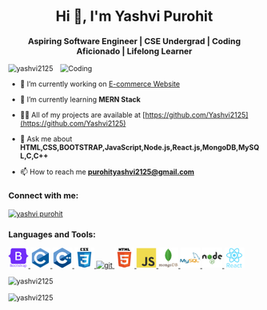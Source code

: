 <h1 align="center">Hi 👋, I'm Yashvi Purohit</h1>
<h3 align="center">Aspiring Software Engineer | CSE Undergrad | Coding Aficionado | Lifelong Learner</h3>
<img align="right" alt="Coding" width="400" src="https://static.vecteezy.com/system/resources/previews/017/216/733/non_2x/asian-woman-working-on-laptop-woman-it-developer-programming-code-freelance-remote-working-vector.jpg">

<p align="left"> <img src="https://komarev.com/ghpvc/?username=yashvi2125&label=Profile%20views&color=0e75b6&style=flat" alt="yashvi2125" /> </p>

- 🔭 I’m currently working on [E-commerce Website](https://github.com/Yashvi2125/Nich--Clothing-Brand-Website)

- 🌱 I’m currently learning **MERN Stack**

- 👨‍💻 All of my projects are available at [https://github.com/Yashvi2125](https://github.com/Yashvi2125)

- 💬 Ask me about **HTML,CSS,BOOTSTRAP,JavaScript,Node.js,React.js,MongoDB,MySQL,C,C++**

- 📫 How to reach me **purohityashvi2125@gmail.com**

<h3 align="left">Connect with me:</h3>
<p align="left">
<a href="https://linkedin.com/in/yashvi purohit" target="blank"><img align="center" src="https://raw.githubusercontent.com/rahuldkjain/github-profile-readme-generator/master/src/images/icons/Social/linked-in-alt.svg" alt="yashvi purohit" height="30" width="40" /></a>
</p>

<h3 align="left">Languages and Tools:</h3>
<p align="left"> <a href="https://getbootstrap.com" target="_blank" rel="noreferrer"> <img src="https://raw.githubusercontent.com/devicons/devicon/master/icons/bootstrap/bootstrap-plain-wordmark.svg" alt="bootstrap" width="40" height="40"/> </a> <a href="https://www.cprogramming.com/" target="_blank" rel="noreferrer"> <img src="https://raw.githubusercontent.com/devicons/devicon/master/icons/c/c-original.svg" alt="c" width="40" height="40"/> </a> <a href="https://www.w3schools.com/cpp/" target="_blank" rel="noreferrer"> <img src="https://raw.githubusercontent.com/devicons/devicon/master/icons/cplusplus/cplusplus-original.svg" alt="cplusplus" width="40" height="40"/> </a> <a href="https://www.w3schools.com/css/" target="_blank" rel="noreferrer"> <img src="https://raw.githubusercontent.com/devicons/devicon/master/icons/css3/css3-original-wordmark.svg" alt="css3" width="40" height="40"/> </a> <a href="https://git-scm.com/" target="_blank" rel="noreferrer"> <img src="https://www.vectorlogo.zone/logos/git-scm/git-scm-icon.svg" alt="git" width="40" height="40"/> </a> <a href="https://www.w3.org/html/" target="_blank" rel="noreferrer"> <img src="https://raw.githubusercontent.com/devicons/devicon/master/icons/html5/html5-original-wordmark.svg" alt="html5" width="40" height="40"/> </a> <a href="https://developer.mozilla.org/en-US/docs/Web/JavaScript" target="_blank" rel="noreferrer"> <img src="https://raw.githubusercontent.com/devicons/devicon/master/icons/javascript/javascript-original.svg" alt="javascript" width="40" height="40"/> </a> <a href="https://www.mongodb.com/" target="_blank" rel="noreferrer"> <img src="https://raw.githubusercontent.com/devicons/devicon/master/icons/mongodb/mongodb-original-wordmark.svg" alt="mongodb" width="40" height="40"/> </a> <a href="https://www.mysql.com/" target="_blank" rel="noreferrer"> <img src="https://raw.githubusercontent.com/devicons/devicon/master/icons/mysql/mysql-original-wordmark.svg" alt="mysql" width="40" height="40"/> </a> <a href="https://nodejs.org" target="_blank" rel="noreferrer"> <img src="https://raw.githubusercontent.com/devicons/devicon/master/icons/nodejs/nodejs-original-wordmark.svg" alt="nodejs" width="40" height="40"/> </a> <a href="https://reactjs.org/" target="_blank" rel="noreferrer"> <img src="https://raw.githubusercontent.com/devicons/devicon/master/icons/react/react-original-wordmark.svg" alt="react" width="40" height="40"/> </a> </p>

<p><img align="center" src="https://github-readme-stats.vercel.app/api/top-langs?username=yashvi2125&show_icons=true&locale=en&layout=compact" alt="yashvi2125" /></p>

<p><img align="center" src="https://github-readme-streak-stats.herokuapp.com/?user=yashvi2125&" alt="yashvi2125" /></p>
